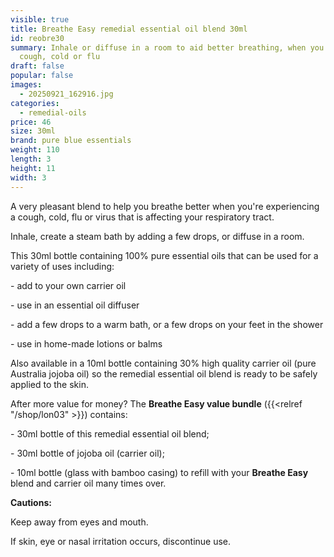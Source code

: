 ```yaml
---
visible: true
title: Breathe Easy remedial essential oil blend 30ml
id: reobre30
summary: Inhale or diffuse in a room to aid better breathing, when you have a
  cough, cold or flu
draft: false
popular: false
images:
  - 20250921_162916.jpg
categories:
  - remedial-oils
price: 46
size: 30ml
brand: pure blue essentials
weight: 110
length: 3
height: 11
width: 3
---
```

A very pleasant blend to help you breathe better when you're experiencing a cough, cold, flu or virus that is affecting your respiratory tract.

Inhale, create a steam bath by adding a few drops, or diffuse in a room.

This 30ml bottle containing 100% pure essential oils that can be used for a variety of uses including:

\- add to your own carrier oil

\- use in an essential oil diffuser

\- add a few drops to a warm bath, or a few drops on your feet in the shower

\- use in home-made lotions or balms

Also available in a 10ml bottle containing 30% high quality carrier oil (pure Australia jojoba oil) so the remedial essential oil blend is ready to be safely applied to the skin.

After more value for money? The **Breathe Easy value bundle** ({{<relref "/shop/lon03" >}}) contains:  

\- 30ml bottle of this remedial essential oil blend;

\- 30ml bottle of jojoba oil (carrier oil);

\- 10ml bottle (glass with bamboo casing) to refill with your **Breathe Easy** blend and carrier oil many times over.  

**Cautions:**

Keep away from eyes and mouth.

If skin, eye or nasal irritation occurs, discontinue use.